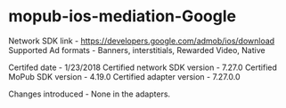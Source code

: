 # mopub-ios-mediation-Google

Network SDK link - https://developers.google.com/admob/ios/download
Supported Ad formats - Banners, interstitials, Rewarded Video, Native

Certifed date - 1/23/2018
Certified network SDK version - 7.27.0
Certified MoPub SDK version - 4.19.0
Certified adapter version - 7.27.0.0

Changes introduced - None in the adapters.
